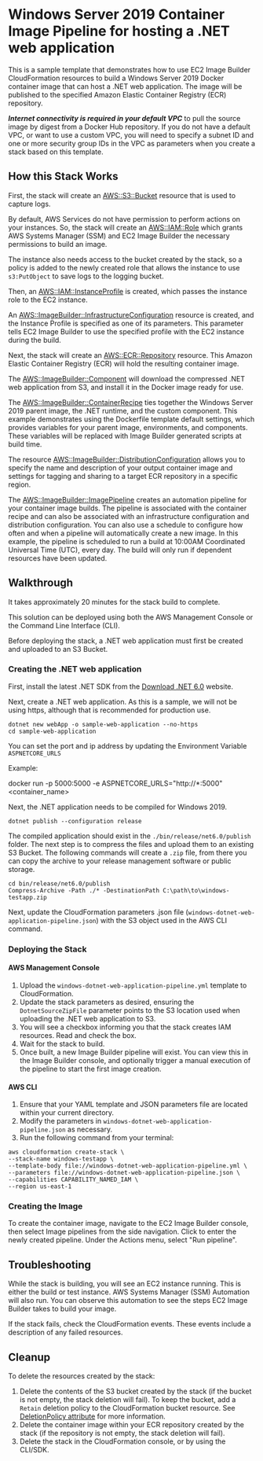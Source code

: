 # Windows Server 2019 Container Image Pipeline for hosting a .NET web application

This is a sample template that demonstrates how to use EC2 Image Builder CloudFormation resources to build a Windows Server 2019 Docker container image that can host a .NET web application. The image will be published to the specified Amazon Elastic Container Registry (ECR) repository.

***Internet connectivity is required in your default VPC*** to pull the source image by digest from a Docker Hub repository. If you do not have a default VPC, or want to use a custom VPC, you will need to specify a subnet ID and one or more security group IDs in the VPC as parameters when you create a stack based on this template.

## How this Stack Works

First, the stack will create an [AWS::S3::Bucket](https://docs.aws.amazon.com/AWSCloudFormation/latest/UserGuide/aws-properties-s3-bucket.html) resource that is used to capture logs.

By default, AWS Services do not have permission to perform actions on your instances. So, the stack will create an [AWS::IAM::Role](https://docs.aws.amazon.com/AWSCloudFormation/latest/UserGuide/aws-resource-iam-role.html) which grants AWS Systems Manager (SSM) and EC2 Image Builder the necessary permissions to build an image.

The instance also needs access to the bucket created by the stack, so a policy is added to the newly created role that allows the instance to use ```s3:PutObject``` to save logs to the logging bucket.

Then, an [AWS::IAM::InstanceProfile](https://docs.aws.amazon.com/AWSCloudFormation/latest/UserGuide/aws-resource-iam-instanceprofile.html) is created, which passes the instance role to the EC2 instance.

An [AWS::ImageBuilder::InfrastructureConfiguration](https://docs.aws.amazon.com/AWSCloudFormation/latest/UserGuide/aws-resource-imagebuilder-infrastructureconfiguration.html) resource is created, and the Instance Profile is specified as one of its parameters. This parameter tells EC2 Image Builder to use the specified profile with the EC2 instance during the build.

Next, the stack will create an [AWS::ECR::Repository](https://docs.aws.amazon.com/AWSCloudFormation/latest/UserGuide/aws-resource-ecr-repository.html) resource. This Amazon Elastic Container Registry (ECR) will hold the resulting container image.

The [AWS::ImageBuilder::Component](https://docs.aws.amazon.com/AWSCloudFormation/latest/UserGuide/aws-resource-imagebuilder-component.html) will download the compressed .NET web application from S3, and install it in the Docker image ready for use.

The [AWS::ImageBuilder::ContainerRecipe](https://docs.aws.amazon.com/AWSCloudFormation/latest/UserGuide/aws-resource-imagebuilder-containerrecipe.html) ties together the Windows Server 2019 parent image, the .NET runtime, and the custom component. This example demonstrates using the Dockerfile template default settings, which provides variables for your parent image, environments, and components. These variables will be replaced with Image Builder generated scripts at build time.

The resource [AWS::ImageBuilder::DistributionConfiguration](https://docs.aws.amazon.com/AWSCloudFormation/latest/UserGuide/aws-resource-imagebuilder-distributionconfiguration.html) allows you to specify the name and description of your output container image and settings for tagging and sharing to a target ECR repository in a specific region.

The [AWS::ImageBuilder::ImagePipeline](https://docs.aws.amazon.com/AWSCloudFormation/latest/UserGuide/aws-resource-imagebuilder-imagepipeline.html) creates an automation pipeline for your container image builds. The pipeline is associated with the container recipe and can also be associated with an infrastructure configuration and distribution configuration. You can also use a schedule to configure how often and when a pipeline will automatically create a new image. In this example, the pipeline is scheduled to run a build at 10:00AM Coordinated Universal Time (UTC), every day. The build will only run if dependent resources have been updated.

## Walkthrough

It takes approximately 20 minutes for the stack build to complete.

This solution can be deployed using both the AWS Management Console or the Command Line Interface (CLI).

Before deploying the stack, a .NET web application must first be created and uploaded to an S3 Bucket.

### Creating the .NET web application

First, install the latest .NET SDK from the [Download .NET 6.0](https://dotnet.microsoft.com/download/dotnet/6.0) website.

Next, create a .NET web application. As this is a sample, we will not be using https, although that is recommended for production use.

```shell
dotnet new webApp -o sample-web-application --no-https
cd sample-web-application
```

You can set the port and ip address by updating the Environment Variable ```ASPNETCORE_URLS```

Example:

 docker run -p 5000:5000 -e ASPNETCORE_URLS="http://*:5000" <container_name>

Next, the .NET application needs to be compiled for Windows 2019.

```shell
dotnet publish --configuration release
```

The compiled application should exist in the ```./bin/release/net6.0/publish``` folder. The next step is to compress the files and upload them to an existing S3 Bucket. The following commands will create a ```.zip``` file, from there you can copy the archive to your release management software or public storage.

```shell
cd bin/release/net6.0/publish
Compress-Archive -Path ./* -DestinationPath C:\path\to\windows-testapp.zip
```

Next, update the CloudFormation parameters .json file (```windows-dotnet-web-application-pipeline.json```) with the S3 object used in the AWS CLI command.

### Deploying the Stack

#### AWS Management Console

1. Upload the ```windows-dotnet-web-application-pipeline.yml``` template to CloudFormation.
2. Update the stack parameters as desired, ensuring the ```DotnetSourceZipFile``` parameter points to the S3 location used when uploading the .NET web application to S3.
3. You will see a checkbox informing you that the stack creates IAM resources. Read and check the box.
4. Wait for the stack to build.
5. Once built, a new Image Builder pipeline will exist. You can view this in the Image Builder console, and optionally trigger a manual execution of the pipeline to start the first image creation.

#### AWS CLI

1. Ensure that your YAML template and JSON parameters file are located within your current directory.
2. Modify the parameters in ```windows-dotnet-web-application-pipeline.json``` as necessary.
3. Run the following command from your terminal:

```shell
aws cloudformation create-stack \
--stack-name windows-testapp \
--template-body file://windows-dotnet-web-application-pipeline.yml \
--parameters file://windows-dotnet-web-application-pipeline.json \
--capabilities CAPABILITY_NAMED_IAM \
--region us-east-1
```

### Creating the Image

To create the container image, navigate to the EC2 Image Builder console, then select Image pipelines from the side navigation. Click to enter the newly created pipeline. Under the Actions menu, select "Run pipeline".

## Troubleshooting

While the stack is building, you will see an EC2 instance running. This is either the build or test instance. AWS Systems Manager (SSM) Automation will also run. You can observe this automation to see the steps EC2 Image Builder takes to build your image.

If the stack fails, check the CloudFormation events. These events include a description of any failed resources.

## Cleanup

To delete the resources created by the stack:

1. Delete the contents of the S3 bucket created by the stack (if the bucket is not empty, the stack deletion will fail). To keep the bucket, add a ```Retain``` deletion policy to the CloudFormation bucket resource. See [DeletionPolicy attribute](https://docs.aws.amazon.com/AWSCloudFormation/latest/UserGuide/aws-attribute-deletionpolicy.html) for more information.
2. Delete the container image within your ECR repository created by the stack (if the repository is not empty, the stack deletion will fail).
3. Delete the stack in the CloudFormation console, or by using the CLI/SDK.
